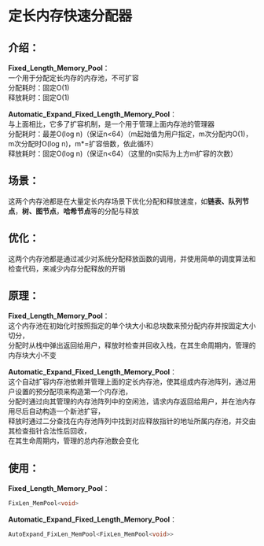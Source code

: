 # 定长内存快速分配器  
  
## 介绍：  
**Fixed_Length_Memory_Pool**：  
一个用于分配定长内存的内存池，不可扩容  
分配耗时：固定O(1)  
释放耗时：固定O(1)  
  
**Automatic_Expand_Fixed_Length_Memory_Pool**：  
与上面相比，它多了扩容机制，是一个用于管理上面内存池的管理器  
分配耗时：最差O(log n)（保证n<64）（m起始值为用户指定，m次分配内O(1)，m次分配时O(log n)，m\*=扩容倍数，依此循环）  
释放耗时：固定O(log n)（保证n<64）（这里的n实际为上方m扩容的次数）  
  
## 场景：  
这两个内存池都是在大量定长内存场景下优化分配和释放速度，如**链表、队列节点**，**树、图节点**，**哈希节点**等的分配与释放  
  
## 优化：  
这两个内存池都是通过减少对系统分配释放函数的调用，并使用简单的调度算法和检查代码，来减少内存分配释放的开销  
  
## 原理：  
**Fixed_Length_Memory_Pool**：  
这个内存池在初始化时按照指定的单个块大小和总块数来预分配内存并按固定大小切分，  
分配时从栈中弹出返回给用户，释放时检查并回收入栈，在其生命周期内，管理的内存块大小不变  
  
**Automatic_Expand_Fixed_Length_Memory_Pool**：  
这个自动扩容内存池依赖并管理上面的定长内存池，使其组成内存池阵列，通过用户设置的预分配项来构造第一个内存池，  
分配时通过向其管理的内存池阵列中的空闲池，请求内存返回给用户，并在池内存用尽后自动构造一个新池扩容，  
释放时通过二分查找在内存池阵列中找到对应释放指针的地址所属内存池，并交由其检查指针合法性后回收，  
在其生命周期内，管理的总内存池数会变化  

## 使用：  
**Fixed_Length_Memory_Pool**：  
```cpp
FixLen_MemPool<void>
```

**Automatic_Expand_Fixed_Length_Memory_Pool**：  
```cpp
AutoExpand_FixLen_MemPool<FixLen_MemPool<void>>
```
